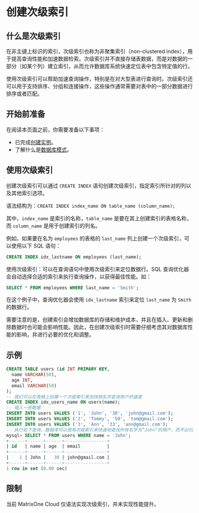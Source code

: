 # 创建次级索引

## 什么是次级索引

在非主键上标识的索引，次级索引也称为非聚集索引（non-clustered index），用于提高查询性能和加速数据检索。次级索引并不直接存储表数据，而是对数据的一部分（如某个列）建立索引，从而允许数据库系统快速定位表中包含特定值的行。

使用次级索引可以帮助加速查询操作，特别是在对大型表进行查询时。次级索引还可以用于支持排序、分组和连接操作，这些操作通常需要对表中的一部分数据进行排序或者匹配。

## 开始前准备

在阅读本页面之前，你需要准备以下事项：

- 已完成[创建实例](../../Instance-Mgmt/create-instance.md)。
- 了解什么是[数据库模式](overview.md)。

## 使用次级索引

创建次级索引可以通过 `CREATE INDEX` 语句创建次级索引，指定索引所针对的列以及其他索引选项。

语法结构为：`CREATE INDEX index_name ON table_name (column_name);`

其中，`index_name` 是索引的名称，`table_name` 是要在其上创建索引的表格名称，而 `column_name` 是用于创建索引的列名。

例如，如果要在名为 `employees` 的表格的 `last_name` 列上创建一个次级索引，可以使用以下 SQL 语句：

```sql
CREATE INDEX idx_lastname ON employees (last_name);
```

使用次级索引：可以在查询语句中使用次级索引来定位数据行。SQL 查询优化器会自动选择合适的索引来执行查询操作，以获得最佳性能。如：

```sql
SELECT * FROM employees WHERE last_name = 'Smith';
```

在这个例子中，查询优化器会使用 `idx_lastname` 索引来定位 `last_name` 为 `Smith` 的数据行。

需要注意的是，创建索引会增加数据库的存储和维护成本，并且在插入、更新和删除数据时也可能会影响性能。因此，在创建次级索引时需要仔细考虑其对数据库性能的影响，并进行必要的优化和调整。

## 示例

```sql
CREATE TABLE users (id INT PRIMARY KEY,
  name VARCHAR(50),
  age INT,
  email VARCHAR(50)
);
-- 我们可以在表格上创建一个次级索引来加快按名字查询用户的速度
CREATE INDEX idx_users_name ON users(name);
-- 插入一些数据
INSERT INTO users VALUES ('1', 'John', '30', 'john@gmail.com');
INSERT INTO users VALUES ('2', 'Tommy', '50', 'tom@gmail.com');
INSERT INTO users VALUES ('3', 'Ann', '33', 'ann@gmail.com');
-- 执行如下查询，数据库可以使用次级索引来快速地查找所有名字为“John”的用户，而不必扫描整个表格。
mysql> SELECT * FROM users WHERE name = 'John';
+------+------+------+----------------+
| id   | name | age  | email          |
+------+------+------+----------------+
|    1 | John |   30 | john@gmail.com |
+------+------+------+----------------+
1 row in set (0.00 sec)
```

## 限制

当前 MatrixOne Cloud 仅语法实现次级索引，并未实现性能提升。
